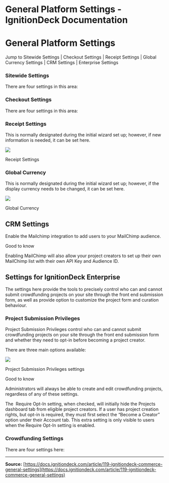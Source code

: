 # General Platform Settings - IgnitionDeck Documentation

# General Platform Settings

[](javascript:window.print())
Jump to Sitewide Settings | Checkout Settings | Receipt Settings | Global Currency Settings | CRM Settings | Enterprise Settings

### Sitewide Settings

There are four settings in this area:

### Checkout Settings

There are four settings in this area:

### Receipt Settings

This is normally designated during the initial wizard set up; however, if new information is needed, it can be set here.

![](https://d33v4339jhl8k0.cloudfront.net/docs/assets/5c47e765042863543ccc1e58/images/679a8a122c51514a3dd8a2f7/file-xTlNFVZZj6.png)

  Receipt Settings
 

### Global Currency

This is normally designated during the initial wizard set up; however, if the display currency needs to be changed, it can be set here.

![](https://d33v4339jhl8k0.cloudfront.net/docs/assets/5c47e765042863543ccc1e58/images/679a8a411d1b2f20e79e569c/file-O2jyGc1Bga.png)

  Global Currency
 

## CRM Settings

Enable the Mailchimp integration to add users to your MailChimp audience.

Good to know

Enabling MailChimp will also allow your project creators to set up their own MailChimp list with their own API Key and Audience ID.

## Settings for IgnitionDeck Enterprise

The settings here provide the tools to precisely control who can and cannot submit crowdfunding projects on your site through the front end submission form, as well as provide option to customize the project form and curation behaviour.

### Project Submission Privileges

Project Submission Privileges control who can and cannot submit crowdfunding projects on your site through the front end submission form and whether they need to opt-in before becoming a project creator.

There are three main options available:

![](https://d33v4339jhl8k0.cloudfront.net/docs/assets/5c47e765042863543ccc1e58/images/679a90ed758888207416992f/file-8thD8OUZbN.png)

  Project Submission Privileges settings
 

Good to know

Administrators will always be able to create and edit crowdfunding projects, regardless of any of these settings.

The  Require Opt-In setting, when checked, will initially hide the Projects dashboard tab from eligible project creators. If a user has project creation rights, but opt-in is required, they must first select the “Become a Creator” option under their Account tab. This extra setting is only visible to users when the Require Opt-In setting is enabled.

### Crowdfunding Settings

There are four settings here:



---
**Source:** [https://docs.ignitiondeck.com/article/119-ignitiondeck-commerce-general-settings](https://docs.ignitiondeck.com/article/119-ignitiondeck-commerce-general-settings)
